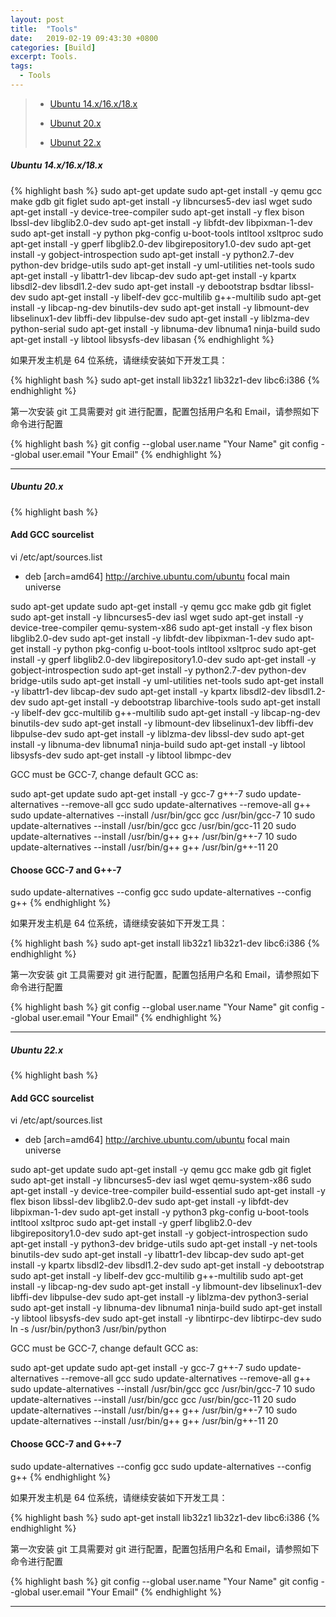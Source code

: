 ```yaml
---
layout: post
title:  "Tools"
date:   2019-02-19 09:43:30 +0800
categories: [Build]
excerpt: Tools.
tags:
  - Tools
---
```


> - [Ubuntu 14.x/16.x/18.x](#A)
>
> - [Ubunut 20.x](#B)
>
> - [Ubunut 22.x](#C)


##### <span id="A">Ubuntu 14.x/16.x/18.x</span>

{% highlight bash %}
sudo apt-get update
sudo apt-get install -y qemu gcc make gdb git figlet
sudo apt-get install -y libncurses5-dev iasl wget
sudo apt-get install -y device-tree-compiler
sudo apt-get install -y flex bison lbssl-dev libglib2.0-dev
sudo apt-get install -y libfdt-dev libpixman-1-dev
sudo apt-get install -y python pkg-config u-boot-tools intltool xsltproc
sudo apt-get install -y gperf libglib2.0-dev libgirepository1.0-dev
sudo apt-get install -y gobject-introspection
sudo apt-get install -y python2.7-dev python-dev bridge-utils
sudo apt-get install -y uml-utilities net-tools
sudo apt-get install -y libattr1-dev libcap-dev
sudo apt-get install -y kpartx libsdl2-dev libsdl1.2-dev
sudo apt-get install -y debootstrap bsdtar libssl-dev
sudo apt-get install -y libelf-dev gcc-multilib g++-multilib
sudo apt-get install -y libcap-ng-dev binutils-dev
sudo apt-get install -y libmount-dev libselinux1-dev libffi-dev libpulse-dev
sudo apt-get install -y liblzma-dev python-serial
sudo apt-get install -y libnuma-dev libnuma1 ninja-build
sudo apt-get install -y libtool libsysfs-dev libasan
{% endhighlight %}

如果开发主机是 64 位系统，请继续安装如下开发工具：

{% highlight bash %}
sudo apt-get install lib32z1 lib32z1-dev libc6:i386
{% endhighlight %}

第一次安装 git 工具需要对 git 进行配置，配置包括用户名和 Email，请参照如下命令进行配置

{% highlight bash %}
git config --global user.name "Your Name"
git config --global user.email "Your Email"
{% endhighlight %}

----------------------------------------------------------

##### <span id="B">Ubuntu 20.x</span>

{% highlight bash %}
#### Add GCC sourcelist
vi /etc/apt/sources.list
+ deb [arch=amd64] http://archive.ubuntu.com/ubuntu focal main universe

sudo apt-get update
sudo apt-get install -y qemu gcc make gdb git figlet
sudo apt-get install -y libncurses5-dev iasl wget
sudo apt-get install -y device-tree-compiler qemu-system-x86
sudo apt-get install -y flex bison libglib2.0-dev
sudo apt-get install -y libfdt-dev libpixman-1-dev
sudo apt-get install -y python pkg-config u-boot-tools intltool xsltproc
sudo apt-get install -y gperf libglib2.0-dev libgirepository1.0-dev
sudo apt-get install -y gobject-introspection
sudo apt-get install -y python2.7-dev python-dev bridge-utils
sudo apt-get install -y uml-utilities net-tools
sudo apt-get install -y libattr1-dev libcap-dev
sudo apt-get install -y kpartx libsdl2-dev libsdl1.2-dev
sudo apt-get install -y debootstrap libarchive-tools
sudo apt-get install -y libelf-dev gcc-multilib g++-multilib
sudo apt-get install -y libcap-ng-dev binutils-dev
sudo apt-get install -y libmount-dev libselinux1-dev libffi-dev libpulse-dev
sudo apt-get install -y liblzma-dev libssl-dev
sudo apt-get install -y libnuma-dev libnuma1 ninja-build
sudo apt-get install -y libtool libsysfs-dev
sudo apt-get install -y libtool libmpc-dev

GCC must be GCC-7, change default GCC as:

sudo apt-get update
sudo apt-get install -y gcc-7 g++-7
sudo update-alternatives --remove-all gcc
sudo update-alternatives --remove-all g++
sudo update-alternatives --install /usr/bin/gcc gcc /usr/bin/gcc-7 10
sudo update-alternatives --install /usr/bin/gcc gcc /usr/bin/gcc-11 20
sudo update-alternatives --install /usr/bin/g++ g++ /usr/bin/g++-7 10
sudo update-alternatives --install /usr/bin/g++ g++ /usr/bin/g++-11 20
#### Choose GCC-7 and G++-7
sudo update-alternatives --config gcc
sudo update-alternatives --config g++
{% endhighlight %}

如果开发主机是 64 位系统，请继续安装如下开发工具：

{% highlight bash %}
sudo apt-get install lib32z1 lib32z1-dev libc6:i386
{% endhighlight %}

第一次安装 git 工具需要对 git 进行配置，配置包括用户名和 Email，请参照如下命令进行配置

{% highlight bash %}
git config --global user.name "Your Name"
git config --global user.email "Your Email"
{% endhighlight %}

----------------------------------------------------------

##### <span id="C">Ubuntu 22.x</span>

{% highlight bash %}
#### Add GCC sourcelist
vi /etc/apt/sources.list
+ deb [arch=amd64] http://archive.ubuntu.com/ubuntu focal main universe

sudo apt-get update
sudo apt-get install -y qemu gcc make gdb git figlet
sudo apt-get install -y libncurses5-dev iasl wget qemu-system-x86
sudo apt-get install -y device-tree-compiler build-essential
sudo apt-get install -y flex bison libssl-dev libglib2.0-dev
sudo apt-get install -y libfdt-dev libpixman-1-dev
sudo apt-get install -y python3 pkg-config u-boot-tools intltool xsltproc
sudo apt-get install -y gperf libglib2.0-dev libgirepository1.0-dev
sudo apt-get install -y gobject-introspection
sudo apt-get install -y python3-dev bridge-utils
sudo apt-get install -y net-tools binutils-dev
sudo apt-get install -y libattr1-dev libcap-dev
sudo apt-get install -y kpartx libsdl2-dev libsdl1.2-dev
sudo apt-get install -y debootstrap
sudo apt-get install -y libelf-dev gcc-multilib g++-multilib
sudo apt-get install -y libcap-ng-dev
sudo apt-get install -y libmount-dev libselinux1-dev libffi-dev libpulse-dev
sudo apt-get install -y liblzma-dev python3-serial
sudo apt-get install -y libnuma-dev libnuma1 ninja-build
sudo apt-get install -y libtool libsysfs-dev
sudo apt-get install -y libntirpc-dev libtirpc-dev
sudo ln -s /usr/bin/python3 /usr/bin/python

GCC must be GCC-7, change default GCC as:

sudo apt-get update
sudo apt-get install -y gcc-7 g++-7
sudo update-alternatives --remove-all gcc
sudo update-alternatives --remove-all g++
sudo update-alternatives --install /usr/bin/gcc gcc /usr/bin/gcc-7 10
sudo update-alternatives --install /usr/bin/gcc gcc /usr/bin/gcc-11 20
sudo update-alternatives --install /usr/bin/g++ g++ /usr/bin/g++-7 10
sudo update-alternatives --install /usr/bin/g++ g++ /usr/bin/g++-11 20
#### Choose GCC-7 and G++-7
sudo update-alternatives --config gcc
sudo update-alternatives --config g++
{% endhighlight %}

如果开发主机是 64 位系统，请继续安装如下开发工具：

{% highlight bash %}
sudo apt-get install lib32z1 lib32z1-dev libc6:i386
{% endhighlight %}

第一次安装 git 工具需要对 git 进行配置，配置包括用户名和 Email，请参照如下命令进行配置

{% highlight bash %}
git config --global user.name "Your Name"
git config --global user.email "Your Email"
{% endhighlight %}

----------------------------------------------------------
